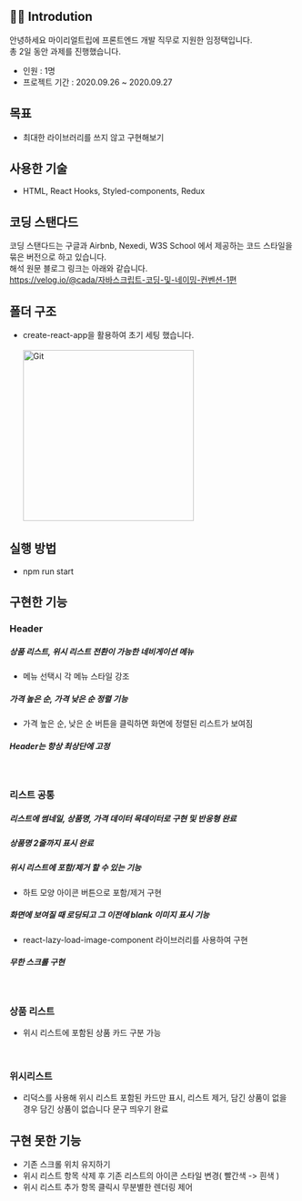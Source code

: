 ## 👨‍💻 Introdution

안녕하세요 마이리얼트립에 프론트엔드 개발 직무로 지원한 임정택입니다.</br>
총 2일 동안 과제를 진행했습니다.

- 인원 : 1명
- 프로젝트 기간 : 2020.09.26 ~ 2020.09.27

## 목표

- 최대한 라이브러리를 쓰지 않고 구현해보기

## 사용한 기술

- HTML, React Hooks, Styled-components, Redux

## 코딩 스탠다드

코딩 스탠다드는 구글과 Airbnb, Nexedi, W3S School 에서 제공하는 코드 스타일을 묶은 버전으로 하고 있습니다.</br>
해석 원문 블로그 링크는 아래와 같습니다.</br>
https://velog.io/@cada/자바스크립트-코딩-및-네이밍-컨벤션-1편

## 폴더 구조

- create-react-app을 활용하여 초기 세팅 했습니다.<br/><br/>
  <img alt="Git" src="https://user-images.githubusercontent.com/47416686/94367744-90cc8780-011b-11eb-98b9-609620a6adcf.PNG" width="300">

## 실행 방법

- npm run start

## 구현한 기능

### Header

##### 상품 리스트, 위시 리스트 전환이 가능한 네비게이션 메뉴

- 메뉴 선택시 각 메뉴 스타일 강조

##### 가격 높은 순, 가격 낮은 순 정렬 기능

- 가격 높은 순, 낮은 순 버튼을 클릭하면 화면에 정렬된 리스트가 보여짐

##### Header는 항상 최상단에 고정

</br>

### 리스트 공통

##### 리스트에 썸네일, 상품명, 가격 데이터 목데이터로 구현 및 반응형 완료

##### 상품명 2줄까지 표시 완료

##### 위시 리스트에 포함/제거 할 수 있는 기능

- 하트 모양 아이콘 버튼으로 포함/제거 구현

##### 화면에 보여질 때 로딩되고 그 이전에 blank 이미지 표시 기능

- react-lazy-load-image-component 라이브러리를 사용하여 구현

##### 무한 스크롤 구현

  <br/>
  
### 상품 리스트
- 위시 리스트에 포함된 상품 카드 구분 가능
<br/>

### 위시리스트

- 리덕스를 사용해 위시 리스트 포함된 카드만 표시, 리스트 제거, 담긴 상품이 없을 경우 담긴 상품이 없습니다 문구 띄우기 완료
  </br>

## 구현 못한 기능

- 기존 스크롤 위치 유지하기
- 위시 리스트 항목 삭제 후 기존 리스트의 아이콘 스타일 변경( 빨간색 -> 흰색 )
- 위시 리스트 추가 항목 클릭시 무분별한 렌더링 제어

